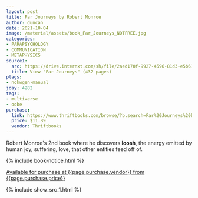 ```yaml
---
layout: post
title: Far Journeys by Robert Monroe
author: duncan
date: 2021-10-04
image: /material/assets/book_Far_Journeys_NOTFREE.jpg
categories:
- PARAPSYCHOLOGY
- COMMUNICATION
- METAPHYSICS
source1:
  src: https://drive.internxt.com/sh/file/2aed170f-9927-4596-81d3-e5b6181bc5ee/1749f245c61bf4b472608d90e4c3cbe8790d4a516faa96fb9aa47029390196e9
  title: View "Far Journeys" (432 pages)
ptags:
- nokwgen-manual
jday: 4282
tags:
- multiverse
- oobe
purchase:
  link: https://www.thriftbooks.com/browse/?b.search=Far%20Journeys%20by%20Robert%20Monroe#b.s=mostPopular-desc&b.p=1&b.pp=30&b.oos&b.tile
  price: $11.89
  vendor: Thriftbooks
---
```


Robert Monroe's 2nd book where he discovers **loosh**, the energy emitted by human joy, suffering, love, that other entities feed off of.

 <!--more-->

{% include book-notice.html %}

<a href="{{page.purchase.link}}">Available for purchase at {{page.purchase.vendor}} from {{page.purchase.price}}</a> 

 {% include show_src_1.html %}
